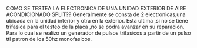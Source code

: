 COMO SE TESTEA LA ELECTRONICA DE UNA UNIDAD EXTERIOR DE AIRE ACONDICIONADO SPLIT??
Generalmente se consta de 2 electronicas,una ubicada en la unidad interior y otra en la exterior.
Esta ultima ,si no se tiene trifasica para el testeo de la placa ,no se podra avanzar en su reparacion.
Para lo cual se realizo un generador de pulsos trifasicos a partir de un pulso ttl patron de los 50hz monofasicos.
